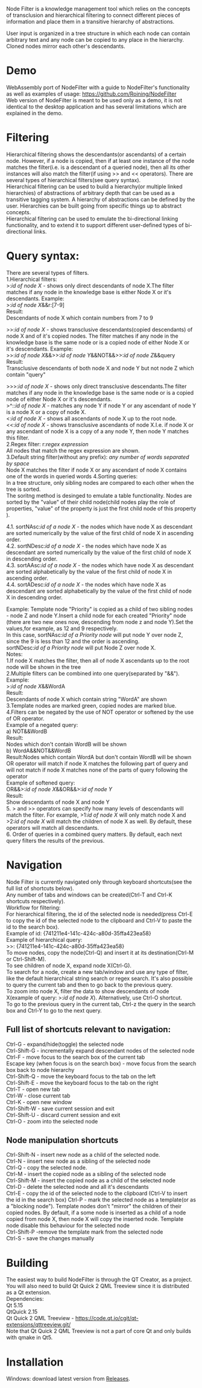 
Node Filter is a knowledge management tool  which relies on the concepts of transclusion and hierarchical filtering to connect different pieces of information  and place them in a transitive hierarchy of abstractions.
 
 User input  is organized in a tree structure in which each node can contain arbitrary text and any node  can be copied to any place in the hierarchy. Cloned nodes mirror each other's descendants.  
# Demo
WebAssembly port of NodeFilter with a guide to NodeFilter's functionality as well as examples of usage: https://github.com/Roining/NodeFilter  
Web version of NodeFilter is meant to be used only as a demo, it is not identical to the desktop application and has several limitations which are explained in the demo.  

# Filtering  
Hierarchical filtering shows the descendants(or ascendants) of a certain node. However, if a node is copied, then if at least one instance of the node matches the filter(i.e. is a descendant of  a queried node), then all its other instances will also match the filter(if using >> and << operators). There are several types of hierarchical filters(see query syntax).  
Hierarchical filtering can   be  used to build a  hierarchy(or multiple linked hierarchies) of abstractions  of arbitrary depth that can be used as a transitive tagging system. A hierarchy of abstractions can be defined by the user. 	 Hierarchies can be built going from specific things up to abstract concepts.   
Hierarchical filtering can be used to emulate the bi-directional linking functionality, and  to extend it to support different user-defined types of bi-directional links.  

# Query syntax:  
There are several types of filters.  
1.Hierarchical filters:  
\>:*id of node X* -  shows  only  direct descendants of node X.The filter matches if any node in the knowledge base is  either Node X or it's descendants.
 Example:  
\>:*id of node X*&&r:[7-9]  
 Result:  
 Descendants of node X which contain numbers from 7 to 9  

\>>:*id of node X*  - shows transclusive descendants(copied descendants) of node X and of it's copied nodes. The filter matches if any node in the knowledge base is the same node  or  is a copied node of  either Node X or it's descendants.
Example:  
\>>:*id of node X*&&>>:*id of node Y*&&NOT&&>>:*id of node Z*&&query    
Result:  
Transclusive descendants of both node X and node Y but not node Z which contain "query"  

\>>>:*id of node X* - shows only direct transclusive descendants.The filter matches if any node in the knowledge base is the same node  or  is a copied node of  either Node X or it's descendants.   
\>^::*id of node X* - matches any node Y if node Y or any ascendant of node Y is a node X or a copy of node X.  
\<:*id of node X* - shows all ascendants of node X up to the root node.  
\<<:*id of node X* -  shows transclusive ascendants of node X.I.e.  if node X or any ascendant of node X is a copy of a any node Y, then node Y matches this filter.  
2.Regex filter: r:*regex expression*     
All nodes that match the regex expression are shown.  
3.Default string filter(without any prefix): *any number of words separated by space*  
Node X matches the filter if node X or any ascendant of node X contains one of the words in queried words 
4.Sorting queries:  
In a tree structure, only sibling nodes are compared to each other when the tree is sorted.  
The soritng method is desinged to emulate a table functionality. Nodes are sorted by the "value" of their child node(child nodes play the role of properties, "value" of the property is just the first child node of this property ).

4.1. sortNAsc:*id of a node X* - the nodes which have node X as descendant are sorted numerically by the value of the first child of node X in ascending order.  
4.2. sortNDesc:*id of a node X* - the nodes which have node X as descendant are sorted numerically by the value of the first child of node X in descending order.  
4.3. sortAAsc:*id of a node X* - the nodes which have node X as descendant are sorted alphabetically by the value of the first child of node X in ascending order.  
4.4. sortADesc:*id of a node X* - the nodes which have node X as descendant are sorted alphabetically by the value of the first child of node X in descending order.  

Example: Template node  "Priority" is copied as a child of two sibling nodes - node Z and node Y.Insert a child node for each created  "Priority" node (there are two new ones now, descending from node z and node Y).Set the values,for example, as 12 and 9 respectively.  
In this case, sortNAsc:*id of a Priority node* will put node Y over node Z, since the 9 is less than 12 and the order is ascending.  
sortNDesc:*id of a Priority node* will  put Node Z over node X.  
Notes:  
1.If node X matches the filter, then all of node X ascendants up to the root node will be shown in the tree   
2.Multiple filters can be combined into one query(separated by "&&").  
Example:  
\>:*id of node X*&&WordA    
Result:  
 Descendants of node X which contain string  "WordA" are shown  
3.Template nodes are marked green, copied nodes are marked blue.  
4.Filters can be negated by the use of NOT operator or softened by the use of OR operator.    
Example of a negated query:   
a) NOT&&WordB    
Result:  
Nodes which don't contain WordB will be shown  
b) WordA&&NOT&&WordB    
Result:Nodes which contain WordA but don't contain WordB will be shown  
OR operator will match if node X matches the following part of query and will not match if  node X  matches none of the parts of query following the operator   
Example of softened query:  
OR&&>:*id of node X*&&OR&&>:*id of node Y*   
Result:  
Show  descendants   of  node X and node Y  
5. >  and >> operators can specify how many levels of descendants will match the filter. For example, >1:*id of node X* will only match node X and >2:*id of node X* will match the children of node X as well. By default, these operators will match all descendants.  
6. Order of queries in a combined query matters. By default, each next query filters the results of the previous.  

# Navigation  
Node Filter is currently navigated only through keyboard shortcuts(see the full list of shortcuts below).  
Any number of tabs and windows can be created(Ctrl-T and Ctrl-K shortcuts respectively).  
Workflow for filtering:  
For hierarchical filtering, the id of the selected node is needed(press Ctrl-E to copy  the id of the selected node to the clipboard and Ctrl-V to paste the id to the search box).  
Example of id:  {741211e4-141c-424c-a80d-35ffa423ea58}  
Example of hierarchical query:    
\>>: {741211e4-141c-424c-a80d-35ffa423ea58}  
To move nodes, copy the node(Ctrl-Q) and insert it at its destination(Ctrl-M or Ctrl-Shift-M).  
To see children of node X, expand node X(Ctrl-G).      
To search for a node, create a new tab/window and use any type of filter, like the default hierarchical string search or regex search. It's also possible to query the current tab and then to go back to the previous query.  
To zoom into node X, filter the data to show descendants of node X(example of query:  >:*id of node X*). Alternatively, use Ctrl-O shortcut.   
To go to the previous query in the current tab, Ctrl-z the query in the search box and Ctrl-Y to go to the next query.    


## Full list of shortcuts relevant to navigation:  
Ctrl-G - expand/hide(toggle) the selected node  
Ctrl-Shift-G - incrementally expand descendant nodes of the selected node  
Ctrl-F - move focus to the search box of  the current tab  
Escape key (when focus is on the search box) - move focus from the search box back to node hierarchy  
Ctrl-Shift-Q - move the keyboard focus to the tab on the left  
Ctrl-Shift-E - move the keyboard focus to the tab on the right  
Ctrl-T - open new tab  
Ctrl-W - close current tab  
Ctrl-K - open new window  
Ctrl-Shift-W - save current session and exit  
Ctrl-Shift-U  - discard current session and exit  
Ctrl-O - zoom into the selected node  

## Node manipulation shortcuts  
Ctrl-Shift-N - insert new node as a child of the selected node.  
Ctrl-N - iinsert new node as a sibling of the selected node  
Ctrl-Q - copy the selected node.  
Ctrl-M - insert the copied node as a sibling of the selected node  
Ctrl-Shift-M - insert the copied node as a child of the selected node  
Ctrl-D - delete the selected node and all  it's descendants  
Ctrl-E - copy the id of the selected node to the clipboard (Ctrl-V to insert the id in the search box)
Ctrl-P - mark the selected node as a template(or as a "blocking node"). Template nodes don't "mirror" the children of their copied nodes. By default, if a some node is inserted as a child of  a  node copied from node X, then node X will copy the inserted node. Template node disable this behaviour for the selected node  
Ctrl-Shift-P -remove the template mark from the selected node  
Ctrl-S - save the changes manually  

# Building  
The easiest way to build NodeFilter is through the QT Creator, as a project. You will also need to build Qt Quick 2 QML Treeview since it is distributed as a Qt extension.  
Dependencies:  
Qt 5.15  
QtQuick 2.15  
Qt Quick 2 QML Treeview - 	https://code.qt.io/cgit/qt-extensions/qttreeview.git/  
Note that Qt Quick 2 QML Treeview is not a part of core Qt and only builds with qmake in Qt5.   

# Installation  
Windows: download latest version from [Releases](https://github.com/Roining/NodeFilter/releases).  
